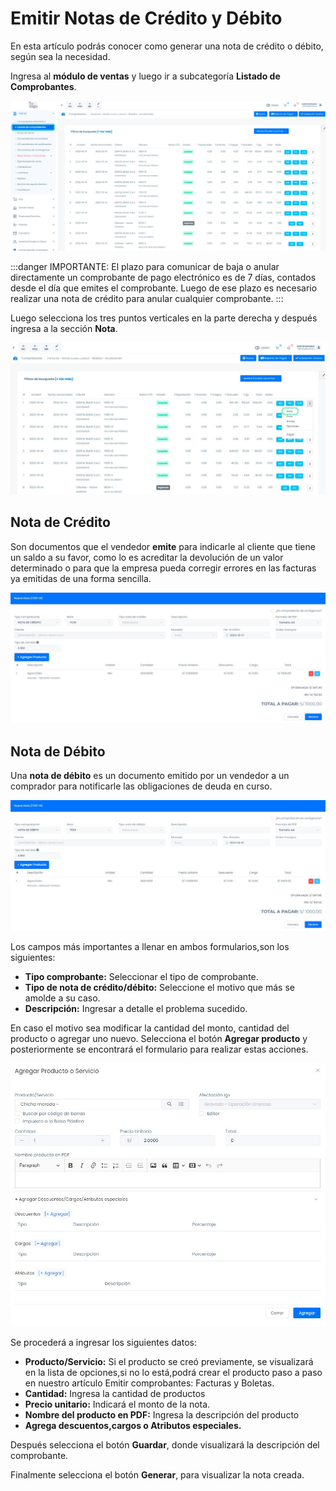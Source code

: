 # Emitir Notas de Crédito y Débito

En esta artículo podrás conocer como generar una nota de crédito o débito, según sea la necesidad.

Ingresa al **módulo de ventas** y luego ir a subcategoría **Listado de Comprobantes**.

![Alt text](img/1_notascred.jpg)

:::danger IMPORTANTE:
El plazo para comunicar de baja o anular directamente un comprobante de pago electrónico es de 7 días, contados desde el día que emites el comprobante. Luego de ese plazo es necesario realizar una nota de crédito para anular cualquier comprobante.
:::

Luego selecciona los tres puntos verticales en la parte derecha y después ingresa a la sección **Nota**.

![Alt text](img/2_notas.jpg)

## Nota de Crédito

Son documentos que el vendedor **emite** para indicarle al cliente que tiene un saldo a su favor, como lo es acreditar la devolución de un valor determinado o para que la empresa pueda corregir errores en las facturas ya emitidas de una forma sencilla.

![Alt text](img/3_nc.jpg)

## Nota de Débito

Una **nota de débito** es un documento emitido por un vendedor a un comprador para notificarle las obligaciones de deuda en curso.

![Alt text](img/4_nd.jpg)

Los campos más importantes a llenar en ambos formularios,son los siguientes:

- **Tipo comprobante:** Seleccionar el tipo de comprobante.
- **Tipo de nota de crédito/débito:** Seleccione el motivo que más se amolde a su caso.
- **Descripción:** Ingresar a detalle el problema sucedido.

En caso el motivo sea modificar la cantidad del monto, cantidad del producto o agregar uno nuevo. Selecciona el botón **Agregar producto** y posteriormente se encontrará el formulario para realizar estas acciones.

![Alt text](img/5_notas.jpg)

Se procederá a ingresar los siguientes datos:

- **Producto/Servicio:** Si el producto se creó previamente, se visualizará en la lista de opciones,si no lo está,podrá crear el producto paso a paso en nuestro artículo Emitir comprobantes: Facturas y Boletas.
- **Cantidad:** Ingresa la cantidad de productos
- **Precio unitario:** Indicará el monto de la nota.
- **Nombre del producto en PDF:** Ingresa la descripción del producto
- **Agrega descuentos,cargos o Atributos especiales.**

Después selecciona el botón **Guardar**, donde visualizará la descripción del comprobante.

Finalmente selecciona el botón **Generar**, para visualizar la nota creada.
